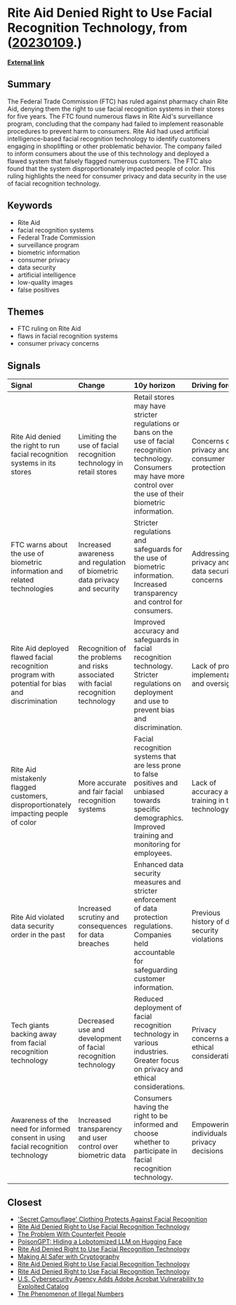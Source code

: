 # __Rite Aid Denied Right to Use Facial Recognition Technology__, from ([20230109](https://kghosh.substack.com/p/20230109).)

__[External link](https://www.malwarebytes.com/blog/news/2023/12/us-pharmacy-rite-aid-banned-from-operating-facial-recognition-systems)__



## Summary

The Federal Trade Commission (FTC) has ruled against pharmacy chain Rite Aid, denying them the right to use facial recognition systems in their stores for five years. The FTC found numerous flaws in Rite Aid's surveillance program, concluding that the company had failed to implement reasonable procedures to prevent harm to consumers. Rite Aid had used artificial intelligence-based facial recognition technology to identify customers engaging in shoplifting or other problematic behavior. The company failed to inform consumers about the use of this technology and deployed a flawed system that falsely flagged numerous customers. The FTC also found that the system disproportionately impacted people of color. This ruling highlights the need for consumer privacy and data security in the use of facial recognition technology.

## Keywords

* Rite Aid
* facial recognition systems
* Federal Trade Commission
* surveillance program
* biometric information
* consumer privacy
* data security
* artificial intelligence
* low-quality images
* false positives

## Themes

* FTC ruling on Rite Aid
* flaws in facial recognition systems
* consumer privacy concerns

## Signals

| Signal                                                                                         | Change                                                                              | 10y horizon                                                                                                                                                                   | Driving force                                   |
|:-----------------------------------------------------------------------------------------------|:------------------------------------------------------------------------------------|:------------------------------------------------------------------------------------------------------------------------------------------------------------------------------|:------------------------------------------------|
| Rite Aid denied the right to run facial recognition systems in its stores                      | Limiting the use of facial recognition technology in retail stores                  | Retail stores may have stricter regulations or bans on the use of facial recognition technology. Consumers may have more control over the use of their biometric information. | Concerns over privacy and consumer protection   |
| FTC warns about the use of biometric information and related technologies                      | Increased awareness and regulation of biometric data privacy and security           | Stricter regulations and safeguards for the use of biometric information. Increased transparency and control for consumers.                                                   | Addressing privacy and data security concerns   |
| Rite Aid deployed flawed facial recognition program with potential for bias and discrimination | Recognition of the problems and risks associated with facial recognition technology | Improved accuracy and safeguards in facial recognition technology. Stricter regulations on deployment and use to prevent bias and discrimination.                             | Lack of proper implementation and oversight     |
| Rite Aid mistakenly flagged customers, disproportionately impacting people of color            | More accurate and fair facial recognition systems                                   | Facial recognition systems that are less prone to false positives and unbiased towards specific demographics. Improved training and monitoring for employees.                 | Lack of accuracy and training in the technology |
| Rite Aid violated data security order in the past                                              | Increased scrutiny and consequences for data breaches                               | Enhanced data security measures and stricter enforcement of data protection regulations. Companies held accountable for safeguarding customer information.                    | Previous history of data security violations    |
| Tech giants backing away from facial recognition technology                                    | Decreased use and development of facial recognition technology                      | Reduced deployment of facial recognition technology in various industries. Greater focus on privacy and ethical considerations.                                               | Privacy concerns and ethical considerations     |
| Awareness of the need for informed consent in using facial recognition technology              | Increased transparency and user control over biometric data                         | Consumers having the right to be informed and choose whether to participate in facial recognition technology.                                                                 | Empowering individuals in privacy decisions     |

## Closest

* ['Secret Camouflage' Clothing Protects Against Facial Recognition](281fd0758b55c5d94dbc4a181e043f2c)
* [Rite Aid Denied Right to Use Facial Recognition Technology](860579742aa1ee0b528d16ec24f2ff83)
* [The Problem With Counterfeit People](df749b28f13a14f030501985011f6c5b)
* [PoisonGPT: Hiding a Lobotomized LLM on Hugging Face](b268f9e806c263d171c7284941d84787)
* [Rite Aid Denied Right to Use Facial Recognition Technology](860579742aa1ee0b528d16ec24f2ff83)
* [Making AI Safer with Cryptography](9ec84987bda1e0a307c2c31c6ed2462d)
* [Rite Aid Denied Right to Use Facial Recognition Technology](860579742aa1ee0b528d16ec24f2ff83)
* [Rite Aid Denied Right to Use Facial Recognition Technology](860579742aa1ee0b528d16ec24f2ff83)
* [U.S. Cybersecurity Agency Adds Adobe Acrobat Vulnerability to Exploited Catalog](089706e00a9c0d142049a6a6c557e3e7)
* [The Phenomenon of Illegal Numbers](63aeeab522c47062e02f671fd01a7b63)